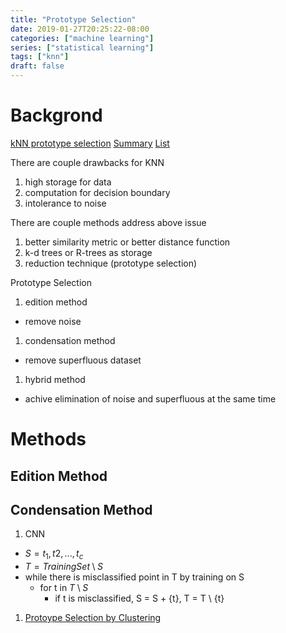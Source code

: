 ```yaml
---
title: "Prototype Selection"
date: 2019-01-27T20:25:22-08:00
categories: ["machine learning"]
series: ["statistical learning"]
tags: ["knn"]
draft: false
---
```


# Backgrond #
[kNN prototype selection](https://ieeexplore.ieee.org/document/6136515)
[Summary](https://sci2s.ugr.es/pr)
[List](https://sci2s.ugr.es/pr/pstax/techReport)

There are couple drawbacks for KNN

1. high storage for data
1. computation for decision boundary
1. intolerance to noise

There are couple methods address above issue

1. better similarity metric or better distance function
1. k-d trees or R-trees as storage
1. reduction technique (prototype selection)

Prototype Selection
1. edition method
  - remove noise
1. condensation method
  - remove superfluous dataset
1. hybrid method
  - achive elimination of noise and superfluous at the same time

# Methods #

## Edition Method ##

## Condensation Method ##
1. CNN
  - $S = {t_1, t2, ..., t_c}$
  - $T = Training Set \setminus S$
  - while there is misclassified point in T by training on S
     - for t in $T \setminus S$
         - if t is misclassified, S = S + {t}, T = T $\setminus$ {t}

1. [Protoype Selection by Clustering](https://ieeexplore.ieee.org/document/6377386)

